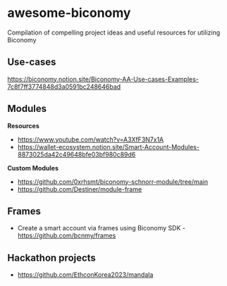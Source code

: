 # awesome-biconomy
Compilation of compelling project ideas and useful resources for utilizing Biconomy


## Use-cases
https://biconomy.notion.site/Biconomy-AA-Use-cases-Examples-7c8f7ff3774848d3a0591bc248646bad

## Modules
**Resources**
- https://www.youtube.com/watch?v=A3XfF3N7x1A
- https://wallet-ecosystem.notion.site/Smart-Account-Modules-8873025da42c49648bfe03bf980c89d6

**Custom Modules**
- https://github.com/0xrhsmt/biconomy-schnorr-module/tree/main
- https://github.com/Destiner/module-frame


## Frames
- Create a smart account via frames using Biconomy SDK - https://github.com/bcnmy/frames

## Hackathon projects 
- https://github.com/EthconKorea2023/mandala
